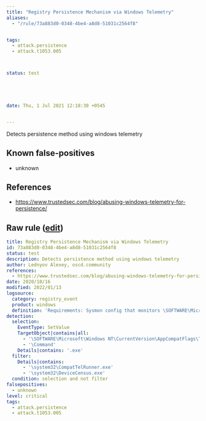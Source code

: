 ```yaml
---
title: "Registry Persistence Mechanism via Windows Telemetry"
aliases:
  - "/rule/73a883d0-0348-4be4-a8d8-51031c2564f8"


tags:
  - attack.persistence
  - attack.t1053.005



status: test





date: Thu, 1 Jul 2021 12:18:30 +0545


---
```


Detects persistence method using windows telemetry

<!--more-->


## Known false-positives

* unknown



## References

* https://www.trustedsec.com/blog/abusing-windows-telemetry-for-persistence/


## Raw rule ([edit](https://github.com/SigmaHQ/sigma/edit/master/rules/windows/registry_event/registry_event_telemetry_persistence.yml))
```yaml
title: Registry Persistence Mechanism via Windows Telemetry
id: 73a883d0-0348-4be4-a8d8-51031c2564f8
status: test
description: Detects persistence method using windows telemetry
author: Lednyov Alexey, oscd.community
references:
  - https://www.trustedsec.com/blog/abusing-windows-telemetry-for-persistence/
date: 2020/10/16
modified: 2022/01/13
logsource:
  category: registry_event
  product: windows
  definition: 'Requirements: Sysmon config that monitors \SOFTWARE\Microsoft\Windows NT\CurrentVersion\AppCompatFlags\TelemetryController subkey of the HKLU hives'
detection:
  selection:
    EventType: SetValue 
    TargetObject|contains|all:
      - '\SOFTWARE\Microsoft\Windows NT\CurrentVersion\AppCompatFlags\TelemetryController\'
      - '\Command'
    Details|contains: '.exe'
  filter:
    Details|contains:
      - '\system32\CompatTelRunner.exe'
      - '\system32\DeviceCensus.exe'
  condition: selection and not filter
falsepositives:
  - unknown
level: critical
tags:
  - attack.persistence
  - attack.t1053.005

```
